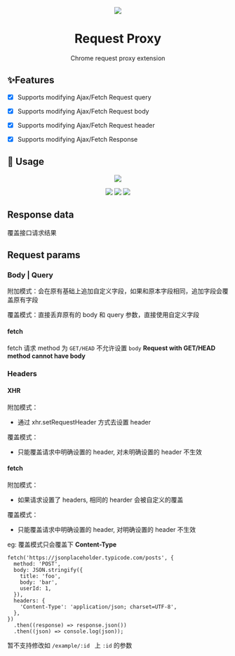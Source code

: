 <p align="center">
  <img src="https://raw.githubusercontent.com/hubingkang/request-proxy/main/resources/icon.png">
</p>
<h1 align="center">Request Proxy</h1>

<div align="center">
Chrome request proxy extension
</div>


## ✨Features

- [X] Supports modifying Ajax/Fetch Request query
- [X] Supports modifying Ajax/Fetch Request body
- [X] Supports modifying Ajax/Fetch Request header
- [X] Supports modifying Ajax/Fetch Response


## 🔨 Usage

<p align="center">
<img src="https://raw.githubusercontent.com/hubingkang/request-proxy/main/resources/how_to_use_1.png">
</p>

<p align="center">
<img src="https://raw.githubusercontent.com/hubingkang/request-proxy/main/resources/response.png">
<img src="https://raw.githubusercontent.com/hubingkang/request-proxy/main/resources/request_body.png">
<img src="https://raw.githubusercontent.com/hubingkang/request-proxy/main/resources/request_query.png">
</p>


## Response data

覆盖接口请求结果

## Request params

### Body | Query

附加模式：会在原有基础上追加自定义字段，如果和原本字段相同，追加字段会覆盖原有字段

覆盖模式：直接丢弃原有的 body 和 query 参数，直接使用自定义字段

#### fetch

fetch 请求 method 为 `GET/HEAD` 不允许设置 `body`  **Request with GET/HEAD method cannot have body**

### Headers

#### XHR

附加模式：
  - 通过 xhr.setRequestHeader 方式去设置 header
  
覆盖模式：
  - 只能覆盖请求中明确设置的 header, 对未明确设置的 header 不生效
  
#### fetch


附加模式：
  - 如果请求设置了 headers, 相同的 hearder 会被自定义的覆盖
  
覆盖模式：
  - 只能覆盖请求中明确设置的 header, 对明确设置的 header 不生效

eg: 覆盖模式只会覆盖下 **Content-Type**
```
fetch('https://jsonplaceholder.typicode.com/posts', {
  method: 'POST',
  body: JSON.stringify({
    title: 'foo',
    body: 'bar',
    userId: 1,
  }),
  headers: {
    'Content-Type': 'application/json; charset=UTF-8',
  },
})
  .then((response) => response.json())
  .then((json) => console.log(json));
```


暂不支持修改如 `/example/:id ` 上 `:id` 的参数